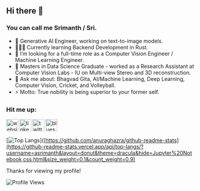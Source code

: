 ## Hi there 👋
### You can call me Srimanth / Sri.

<!-- <p align="center">
    <a href="https://giphy.com/gifs/night-programming-programmer-xUA7bdpLxQhsSQdyog?utm_source=iframe&utm_medium=embed&utm_campaign=Embeds&utm_term=" target="_blank"><img src="./assets/chill_coding.gif" width="700px" height="450px"/>
    </a>
</p> -->

- 🌱 Generative AI Engineer, working on text-to-image models.
- 👨🏽‍💻 Currently learning Backend Development in Rust.
- 🤔 I’m looking for a full-time role as a Computer Vision Engineer / Machine Learning Engineer.
- 🔭 Masters in Data Science Graduate - worked as a Research Assistant at Computer Vision Labs - IU on Multi-view Stereo and 3D reconstruction.
- 💬 Ask me about: Bhagvad Gita, AI/Machine Learning, Deep Learning, Computer Vision, Cricket, and Volleyball.
- ⚡ Motto: True nobility is being superior to your former self.

### Hit me up:


<a href="https://asrimanth.github.io/" target="_blank">
    <img align="left" alt="website" src="https://www.svgrepo.com/show/259645/web-search.svg" width="32px"/>
</a>
<a href="https://www.linkedin.com/in/asrimanth/" target="_blank">
    <img align="left" alt="linkedin" src="https://cdn.jsdelivr.net/gh/devicons/devicon/icons/linkedin/linkedin-original.svg" width="32px"/>
</a>
<a href="https://x.com/a_srimanth" target="_blank">
    <img align="left" alt="twitter" src="https://www.cdnlogo.com/logos/t/96/twitter-icon.svg" width="32px"/>
</a>
<a href="https://bsky.app/profile/asrimanth.bsky.social" target="_blank">
    <img align="left" alt="bluesky" src="https://static.cdnlogo.com/logos/b/12/bluesky.svg" width="32px"/>
</a>

<br />
<br />


<!--![Srimanth's GitHub stats](https://github-readme-stats.vercel.app/api?username=asrimanth&show_icons=true&theme=dracula)-->
[![Top Langs](https://github-readme-stats.vercel.app/api/top-langs/?username=asrimanth&layout=donut&theme=dracula&hide=Jupyter%20Notebook,css,html&size_weight=0.1&count_weight=0.9)]([https://github.com/anuraghazra/github-readme-stats](https://github-readme-stats.vercel.app/api/top-langs/?username=asrimanth&layout=donut&theme=dracula&hide=Jupyter%20Notebook,css,html&size_weight=0.1&count_weight=0.9)


Thanks for viewing my profile!

![Profile Views](https://komarev.com/ghpvc/?username=asrimanth)
